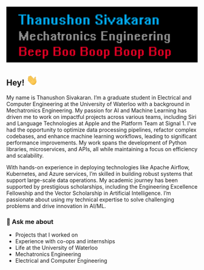 [![Banner](https://github.com/thanusiv/thanusiv/blob/master/assets/header/header.png)](https://github.com/thanusiv/thanusiv/blob/master/assets/header/header.png)

## Hey! <img src="https://github.com/thanusiv/thanusiv/blob/master/assets/gifs/wave.gif" width="30px">

My name is Thanushon Sivakaran. I’m a graduate student in Electrical and Computer Engineering at the University of Waterloo with a background in Mechatronics Engineering. My passion for AI and Machine Learning has driven me to work on impactful projects across various teams, including Siri and Language Technologies at Apple and the Platform Team at Signal 1. I've had the opportunity to optimize data processing pipelines, refactor complex codebases, and enhance machine learning workflows, leading to significant performance improvements. My work spans the development of Python libraries, microservices, and APIs, all while maintaining a focus on efficiency and scalability.

With hands-on experience in deploying technologies like Apache Airflow, Kubernetes, and Azure services, I’m skilled in building robust systems that support large-scale data operations. My academic journey has been supported by prestigious scholarships, including the Engineering Excellence Fellowship and the Vector Scholarship in Artificial Intelligence. I’m passionate about using my technical expertise to solve challenging problems and drive innovation in AI/ML.

### 💬 Ask me about
- Projects that I worked on
- Experience with co-ops and internships
- Life at the University of Waterloo
- Mechatronics Engineering
- Electrical and Computer Engineering

<!--
**thanusiv/thanusiv** is a ✨ _special_ ✨ repository because its `README.md` (this file) appears on your GitHub profile.

Here are some ideas to get you started:

- 🔭 I’m currently working on ...
- 🌱 I’m currently learning ...
- 👯 I’m looking to collaborate on ...
- 🤔 I’m looking for help with ...
- 💬 Ask me about ...
- 📫 How to reach me: ...
- 😄 Pronouns: ...
- ⚡ Fun fact: ...
-->
